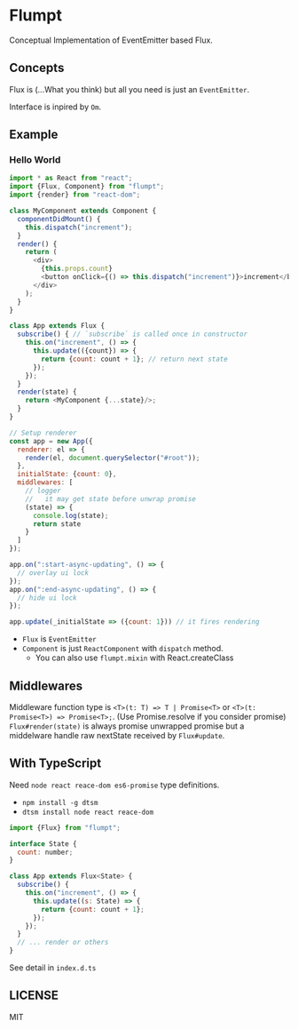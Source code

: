 # Flumpt

Conceptual Implementation of EventEmitter based Flux.

## Concepts

Flux is (...What you think) but all you need is just an `EventEmitter`.

Interface is inpired by `Om`.

## Example

### Hello World

```js
import * as React from "react";
import {Flux, Component} from "flumpt";
import {render} from "react-dom";

class MyComponent extends Component {
  componentDidMount() {
    this.dispatch("increment");
  }
  render() {
    return (
      <div>
        {this.props.count}
        <button onClick={() => this.dispatch("increment")}>increment</button>
      </div>
    );
  }
}

class App extends Flux {
  subscribe() { // `subscribe` is called once in constructor
    this.on("increment", () => {
      this.update(({count}) => {
        return {count: count + 1}; // return next state
      });
    });
  }
  render(state) {
    return <MyComponent {...state}/>;
  }
}

// Setup renderer
const app = new App({
  renderer: el => {
    render(el, document.querySelector("#root"));
  },
  initialState: {count: 0},
  middlewares: [
    // logger
    //   it may get state before unwrap promise
    (state) => {
      console.log(state);
      return state
    }
  ]
});

app.on(":start-async-updating", () => {
  // overlay ui lock
});
app.on(":end-async-updating", () => {
  // hide ui lock
});

app.update(_initialState => ({count: 1})) // it fires rendering
```

- `Flux` is `EventEmitter`
- `Component` is just `ReactComponent` with `dispatch` method.
  - You can also use `flumpt.mixin` with React.createClass

## Middlewares

Middleware function type is `<T>(t: T) => T | Promise<T>` or  `<T>(t: Promise<T>) => Promise<T>;`. (Use Promise.resolve if you consider promise)
`Flux#render(state)` is always promise unwrapped promise but a middelware handle raw nextState received by `Flux#update`.

## With TypeScript

Need `node react reace-dom es6-promise` type definitions.

- `npm install -g dtsm`
- `dtsm install node react reace-dom`


```js
import {Flux} from "flumpt";

interface State {
  count: number;
}

class App extends Flux<State> {
  subscribe() {
    this.on("increment", () => {
      this.update((s: State) => {
        return {count: count + 1};
      });
    });
  }
  // ... render or others
}
```

See detail in `index.d.ts`

## LICENSE

MIT

